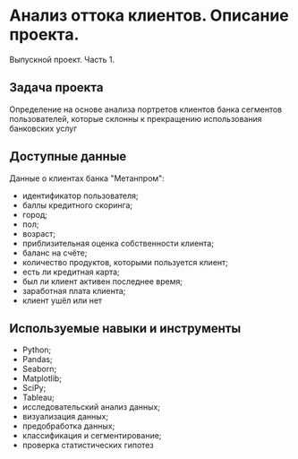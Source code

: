 # Анализ оттока клиентов. Описание проекта.
Выпускной проект. Часть 1.

## Задача проекта

Определение на основе анализа портретов клиентов банка сегментов пользователей, которые склонны к прекращению использования банковских услуг

## Доступные данные 

Данные о клиентах банка "Метанпром":

- идентификатор пользователя;
- баллы кредитного скоринга;
- город;
- пол;
- возраст;
- приблизительная оценка собственности клиента;
-  баланс на счёте;
- количество продуктов, которыми пользуется клиент;
- есть ли кредитная карта;
- был ли клиент активен последнее время;
- заработная плата клиента;
- клиент ушёл или нет

## Используемые навыки и инструменты

- Python; 
- Pandas; 
- Seaborn;
- Matplotlib;
- SciPy;
- Tableau; 
- исследовательский анализ данных;
- визуализация данных;
- предобработка данных;
- классификация и сегментирование;
- проверка статистических гипотез
